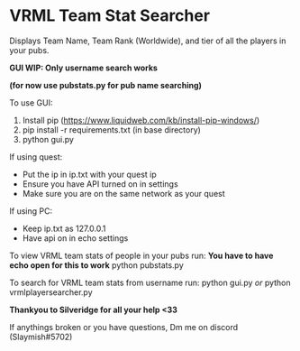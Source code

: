 # VRML Team Stat Searcher

Displays Team Name, Team Rank (Worldwide), and tier of all the players in your pubs.


**GUI WIP: Only username search works**

**(for now use pubstats.py for pub name searching)**

To use GUI:
1. Install pip (https://www.liquidweb.com/kb/install-pip-windows/)
2. pip install -r requirements.txt (in base directory)
3. python gui.py


If using quest:
 - Put the ip in ip.txt with your quest ip
 - Ensure you have API turned on in settings
 - Make sure you are on the same network as your quest

If using PC:
 - Keep ip.txt as 127.0.0.1
 - Have api on in echo settings

To view VRML team stats of people in your pubs run:
**You have to have echo open for this to work**
python pubstats.py

To search for VRML team stats from username run: python gui.py *or* python vrmlplayersearcher.py


**Thankyou to Silveridge for all your help  <33**

If anythings broken or you have questions,
Dm me on discord (Slaymish#5702)

